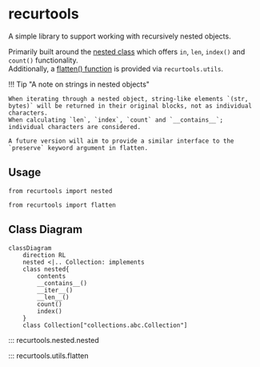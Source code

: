 # recurtools

A simple library to support working with recursively nested objects.

Primarily built around the [nested class](#nested) which offers `in`, `len`, `index()` and `count()` functionality.  
Additionally, a [flatten() function](#flatten) is provided via `recurtools.utils`.

!!! Tip "A note on strings in nested objects"

    When iterating through a nested object, string-like elements `(str, bytes)` will be returned in their original blocks, not as individual characters.  
    When calculating `len`, `index`, `count` and `__contains__`; individual characters are considered.
    
    A future version will aim to provide a similar interface to the `preserve` keyword argument in flatten.

## Usage

```
from recurtools import nested
```

```
from recurtools import flatten
```

## Class Diagram

``` mermaid
classDiagram
    direction RL
    nested <|.. Collection: implements
    class nested{
        contents
        __contains__()
        __iter__()
        __len__()
        count()
        index()
    }
    class Collection["collections.abc.Collection"]
```



::: recurtools.nested.nested

::: recurtools.utils.flatten